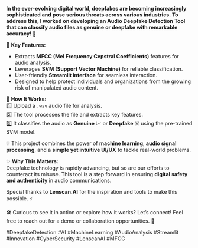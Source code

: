 **In the ever-evolving digital world, deepfakes are becoming increasingly sophisticated and pose serious threats across various industries. To address this, I worked on developing an **Audio Deepfake Detection Tool** that can classify audio files as **genuine or deepfake** with remarkable accuracy! 🚀**  

🔗 **Key Features:**  
- Extracts **MFCC (Mel Frequency Cepstral Coefficients)** features for audio analysis.  
- Leverages **SVM (Support Vector Machine)** for reliable classification.  
- User-friendly **Streamlit interface** for seamless interaction.  
- Designed to help protect individuals and organizations from the growing risk of manipulated audio content.  

🎯 **How It Works:**  
1️⃣ Upload a `.wav` audio file for analysis.  
2️⃣ The tool processes the file and extracts key features.  
3️⃣ It classifies the audio as **Genuine** 📈 or **Deepfake** ☠️ using the pre-trained SVM model.  

💡 This project combines the power of **machine learning**, **audio signal processing**, and a **simple yet intuitive UI/UX** to tackle real-world problems.  

✨ **Why This Matters:**  
Deepfake technology is rapidly advancing, but so are our efforts to counteract its misuse. This tool is a step forward in ensuring **digital safety and authenticity** in audio communications.  

Special thanks to **Lenscan.AI** for the inspiration and tools to make this possible. ⚡  

🛠️ Curious to see it in action or explore how it works? Let’s connect! Feel free to reach out for a demo or collaboration opportunities. 🙌  

#DeepfakeDetection #AI #MachineLearning #AudioAnalysis #Streamlit #Innovation #CyberSecurity #LenscanAI #MFCC
